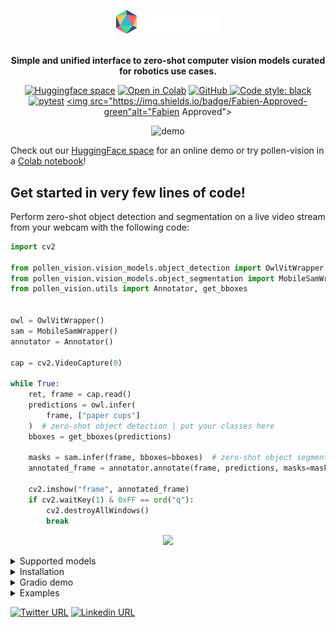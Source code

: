 
<!-- <p align="center" width="50%">
    <img width="33%" src="assets/pollen_vision_logo.png">
</p> -->

<p align="center" width="50%">
  <picture>
    <source media="(prefers-color-scheme: dark)" srcset="assets/pollen_vision_logo.png">
    <source media="(prefers-color-scheme: light)" srcset="assets/pollen_vision_logo_light_theme.png">
    <img alt="Pollen vision library" src="assets/pollen_vision_logo.png" width="33%">
  </picture>
  <br/>
  <br/>
</p>

<p align="center">
<b>Simple and unified interface to zero-shot computer vision models curated for robotics use cases.</b>
</p>

<div align="center">

  <a target="_blank" href="https://huggingface.co/spaces/pollen-robotics/pollen-vision-demo">![Huggingface space](https://img.shields.io/badge/🤗-HuggingFace%20Space-cyan.svg)</a>
  <a target="_blank" href="https://drive.google.com/drive/folders/1Xx42Pk4exkS95iyD-5arHIYQLXyRWTXw?usp=drive_link">![Open in Colab](https://colab.research.google.com/assets/colab-badge.svg)</a>
  <a href="https://github.com/pollen-robotics/pollen-vision/blob/main/LICENSE">
    <img alt="GitHub" src="https://img.shields.io/github/license/huggingface/transformers.svg?color=blue">
  </a>
  <a href="https://github.com/psf/black">![Code style: black](https://github.com/pollen-robotics/pollen-vision/actions/workflows/lint.yml/badge.svg)</a>
  <a href="">![pytest](https://github.com/pollen-robotics/reachy2-sdk/actions/workflows/unit_tests.yml/badge.svg)</a>
  <a href=""><img src="https://img.shields.io/badge/Fabien-Approved-green"alt="Fabien Approved"></a>
</div>


<!-- # Pollen Vision -->

<div align="center">

![demo](assets/pollen_vision_intro.gif)

</div>

Check out our [HuggingFace space](https://huggingface.co/pollen-robotics) for an online demo or try pollen-vision in a [Colab notebook](https://drive.google.com/drive/folders/1Xx42Pk4exkS95iyD-5arHIYQLXyRWTXw?usp=drive_link)!

## Get started in very few lines of code!
Perform zero-shot object detection and segmentation on a live video stream from your webcam with the following code:
```python
import cv2

from pollen_vision.vision_models.object_detection import OwlVitWrapper
from pollen_vision.vision_models.object_segmentation import MobileSamWrapper
from pollen_vision.utils import Annotator, get_bboxes


owl = OwlVitWrapper()
sam = MobileSamWrapper()
annotator = Annotator()

cap = cv2.VideoCapture(0)

while True:
    ret, frame = cap.read()
    predictions = owl.infer(
        frame, ["paper cups"]
    )  # zero-shot object detection | put your classes here
    bboxes = get_bboxes(predictions)

    masks = sam.infer(frame, bboxes=bboxes)  # zero-shot object segmentation
    annotated_frame = annotator.annotate(frame, predictions, masks=masks)

    cv2.imshow("frame", annotated_frame)
    if cv2.waitKey(1) & 0xFF == ord("q"):
        cv2.destroyAllWindows()
        break
```
<p align="center">
    <img width="20%" src="https://github.com/pollen-robotics/pollen-vision/assets/6552564/9f162321-2226-48fc-86e5-eb47c8996ee9">
</p>

<details>
<summary>Supported models</summary>

We continue to work on adding new models that could be useful for robotics perception applications.

We chose to focus on zero-shot models to make it easier to use and deploy. Zero-shot models can recognize objects or segment them based on text queries, without needing to be fine-tuned on annotated datasets.

Right now, we support:
#### Object detection
- `Yolo-World` for zero-shot object detection and localization
- `Owl-Vit` for zero-shot object detection and localization
- `Recognize-Anything` for zero-shot object detection (without localization)

#### Object segmentation
- `Mobile-SAM` for (fast) zero-shot object segmentation

#### Monocular depth estimation
- `Depth Anything` for (non metric) monocular depth estimation

Below is an example of combining `Owl-Vit` and `Mobile-Sam` to detect and segment objects in a point cloud, all live.
(Note: in this example, there is no temporal or spatial filtering of any kind, we display the raw outputs of the models computed independently on each frame)

https://github.com/pollen-robotics/pollen-vision/assets/6552564/a5285627-9cba-4af5-aafb-6af3d1e6d40c




We also provide wrappers for the Luxonis cameras which we use internally. They allow to easily access the main features that are interesting to our robotics applications (RBG-D, onboard h264 encoding and onboard stereo rectification).
</details>

<details>
<summary>Installation</summary>

# Installation

```
Note: This package has been tested on Ubuntu 22.04 and macOS (with M1 Pro processor), with python3.10.
```
## Git LFS
This repository uses Git LFS to store large files. You need to install it before cloning the repository.

### Ubuntu
```console
sudo apt-get install git-lfs
```

### macOS
```console
brew install git-lfs
```

## One line installation
You can install the package directly from the repository without having to clone it first with:
```console
pip install "pollen-vision[vision] @ git+https://github.com/pollen-robotics/pollen-vision.git@main"
```

> Note: here we install the package with the `vision` extra, which includes the vision models. You can also install the `depthai_wrapper` extra to use the Luxonis depthai wrappers.

## Install from source
Clone this repository and then install the package either in "production" mode or "dev" mode.

>👉 We recommend using a virtual environment to avoid conflicts with other packages.

After cloning the repository, you can either install everything with:
```console
pip install .[all]
```
or install only the modules you want:
```console
pip install .[depthai_wrapper]
pip install .[vision]
```
To add "dev" mode dependencies (CI/CD, testing, etc):
```console
pip install -e .[dev]
```

## Luxonis depthai specific information

If this is the first time you use luxonis cameras on this computer, you need to setup the udev rules:
```
echo 'SUBSYSTEM=="usb", ATTRS{idVendor}=="03e7", MODE="0666"' | sudo tee /etc/udev/rules.d/80-movidius.rules
sudo udevadm control --reload-rules && sudo udevadm trigger
```
</details>

<details>
<summary>Gradio demo</summary>

# Gradio demo
## Test the demo online
A gradio demo is available on Pollen Robotics' [Huggingface space](https://huggingface.co/spaces/pollen-robotics/pollen-vision-demo). It allows to test the models on your own images without having to install anything.

## Run the demo locally
If you want to run the demo locally, you can install the dependencies with the following command:
```console
pip install pollen_vision[gradio]
```

You can then run the demo locally on your machine with:
```console
python pollen-vision/gradio/app.py
```


</details>

<details>

<summary>Examples</summary>

# Examples

## Vision models wrappers
Check our [example notebooks](examples/vision_models_examples/)!

## Luxonis depthai wrappers
Check our [example scripts](examples/camera_wrappers_examples/)!

</details>


[![Twitter URL](https://img.shields.io/twitter/url?url=https%3A%2F%2Ftwitter.com%2Fpollenrobotics)](https://twitter.com/pollenrobotics)
[![Linkedin URL](https://img.shields.io/badge/LinkedIn-0077B5?style=for-the-badge&logo=linkedin&logoColor=white)](https://www.linkedin.com/company/pollen-robotics/mycompany/)
